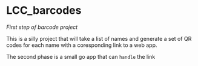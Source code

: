 # LCC_barcodes

*First step of barcode project*

This is a silly project that will take a list of names and generate a set of QR codes for each name with a coresponding link to a web app.  

The second phase is a small go app that can `handle` the link 
